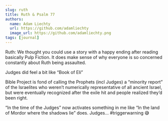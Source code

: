 ```yaml
---
slug: ruth
title: Ruth & Psalm 77
authors:
  name: Adam Liechty
  url: https://github.com/adamliechty
  image_url: https://github.com/adamliechty.png
tags: [journal]
---
```


Ruth: We thought you could use a story with a happy ending after reading basically Pulp Fiction. It does make sense of why everyone is so concerned constantly about Ruth being assaulted. 

Judges did feel a bit like “Book of Eli”

Bible Project is fond of calling the Prophets (incl Judges) a “minority report” of the Israelites who weren’t numerically representative of all ancient Israel, but were eventually recognized after the exile hit and people realized they’d been right. 

“In the time of the Judges” now activates something in me like “In the land of Mordor where the shadows lie” does. Judges... #triggerwarning 😅
